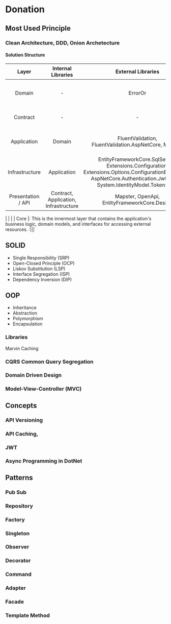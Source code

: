 # Donation
## Most Used Principle
### Clean Architecture, DDD, Onion Archetecture
#### Solution Structure
| Layer | Internal Libraries | External Libraries | Purpose |
|:----------:|:----:|:------:|:----------:|
| Domain | - | ErrorOr | Entities, Models, ValueObjects, Aggregate, AggregateRoot | 
| Contract | - | - | Request, Response, Query, Commands, CommandHandlers
| Application | Domain | FluentValidation, FluentValidation.AspNetCore, MediatR | CommandHandler, QueryHandler, CommandValidator, ValidationBehavior |
| Infrastructure | Application | EntityFrameworkCore.SqlServer, Extensions.Configuration, Extensions.Options.ConfigurationExtensions, AspNetCore.Authentication.JwtBearer, System.IdentityModel.Tokens.Jwt | DbContext, Repository, Migration, Configuration, JWT |
| Presentation / API | Contract, Application, Infrastructure | Mapster, OpenApi, EntityFrameworkCore.Design | Controller, MappingConfiguration CQRS | 


| | |
| Core |: This is the innermost layer that contains the application's business logic, domain models, and interfaces for accessing external resources. :|||

## SOLID 
- Single Responsibility (SRP)
- Open-Closed Principle (OCP)
- Liskov Substitution (LSP)
- Interface Segregation (ISP)
- Dependency Inversion (DIP)

## OOP 
- Inheritance 
- Abstraction
- Polymorphism
- Encapsulation

### Libraries

 Marvin Caching
### CQRS Common Query Segregation
### Domain Driven Design
### Model-View-Controller (MVC)

## Concepts
### API Versioning
### API Caching,
### JWT
### Async Programming in DotNet

## Patterns

### Pub Sub
### Repository
### Factory
### Singleton
### Observer
### Decorator
### Command
### Adapter
### Facade
### Template Method
